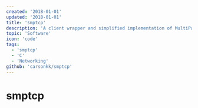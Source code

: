 ```yaml
---
created: '2018-01-01'
updated: '2018-01-01'
title: 'smptcp'
description: 'A client wrapper and simplified implementation of MultiPath TCP'
topic: 'Software'
icon: 'code'
tags:
  - 'smptcp'
  - 'C'
  - 'Networking'
github: 'carsonkk/smptcp'
---
```


# smptcp
